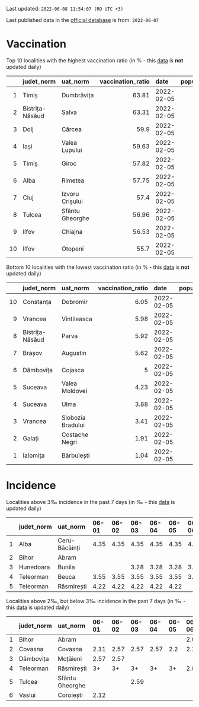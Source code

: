 Last updated: `2022-06-08 11:54:07 (RO UTC +3)`  
  
Last published data in the [official database](https://data.gov.ro/dataset/transparenta-covid) is from: `2022-06-07`
  
# Vaccination  
Top 10 localities with the highest vaccination ratio (in % - this [data](https://vaccinare-covid.gov.ro/situatia-vaccinarii-in-romania/) is **not** updated daily)  
  
|    | judet_norm      | uat_norm        |   vaccination_ratio | date       |   population |   dose_1 |
|---:|:----------------|:----------------|--------------------:|:-----------|-------------:|---------:|
|  1 | Timiș           | Dumbrăvița      |               63.81 | 2022-02-05 |        14668 |     9360 |
|  2 | Bistrița-Năsăud | Salva           |               63.31 | 2022-02-05 |         2753 |     1743 |
|  3 | Dolj            | Cârcea          |               59.9  | 2022-02-05 |         2838 |     1700 |
|  4 | Iași            | Valea Lupului   |               59.63 | 2022-02-05 |        10086 |     6014 |
|  5 | Timiș           | Giroc           |               57.82 | 2022-02-05 |        17954 |    10381 |
|  6 | Alba            | Rimetea         |               57.75 | 2022-02-05 |         1013 |      585 |
|  7 | Cluj            | Izvoru Crișului |               57.4  | 2022-02-05 |         1479 |      849 |
|  8 | Tulcea          | Sfântu Gheorghe |               56.96 | 2022-02-05 |          783 |      446 |
|  9 | Ilfov           | Chiajna         |               56.53 | 2022-02-05 |        28196 |    15939 |
| 10 | Ilfov           | Otopeni         |               55.7  | 2022-02-05 |        18314 |    10201 |
  
Bottom 10 localities with the lowest vaccination ratio (in % - this [data](https://vaccinare-covid.gov.ro/situatia-vaccinarii-in-romania/) is **not** updated daily)  
  
|    | judet_norm      | uat_norm          |   vaccination_ratio | date       |   population |   dose_1 |
|---:|:----------------|:------------------|--------------------:|:-----------|-------------:|---------:|
| 10 | Constanța       | Dobromir          |                6.05 | 2022-02-05 |         3702 |      224 |
|  9 | Vrancea         | Vintileasca       |                5.98 | 2022-02-05 |         1940 |      116 |
|  8 | Bistrița-Năsăud | Parva             |                5.92 | 2022-02-05 |         2585 |      153 |
|  7 | Brașov          | Augustin          |                5.62 | 2022-02-05 |         2116 |      119 |
|  6 | Dâmbovița       | Cojasca           |                5    | 2022-02-05 |         8975 |      449 |
|  5 | Suceava         | Valea Moldovei    |                4.23 | 2022-02-05 |         4680 |      198 |
|  4 | Suceava         | Ulma              |                3.88 | 2022-02-05 |         2242 |       87 |
|  3 | Vrancea         | Slobozia Bradului |                3.41 | 2022-02-05 |         8807 |      300 |
|  2 | Galați          | Costache Negri    |                1.91 | 2022-02-05 |         2727 |       52 |
|  1 | Ialomița        | Bărbulești        |                1.04 | 2022-02-05 |         7599 |       79 |
  
# Incidence  
Localities above 3‰ incidence in the past 7 days (in ‰ - this [data](https://data.gov.ro/dataset/transparenta-covid) is updated daily)  
  
|    | judet_norm   | uat_norm      | 06-01   | 06-02   | 06-03   | 06-04   | 06-05   | 06-06   | 06-07   |
|---:|:-------------|:--------------|:--------|:--------|:--------|:--------|:--------|:--------|:--------|
|  1 | Alba         | Ceru-Băcăinți | 4.35    | 4.35    | 4.35    | 4.35    | 4.35    | 4.35    | 4.35    |
|  2 | Bihor        | Abram         |         |         |         |         |         |         | 3.03    |
|  3 | Hunedoara    | Bunila        |         |         | 3.28    | 3.28    | 3.28    | 3.28    | 3.28    |
|  4 | Teleorman    | Beuca         | 3.55    | 3.55    | 3.55    | 3.55    | 3.55    | 3.55    | 3.55    |
|  5 | Teleorman    | Răsmirești    | 4.22    | 4.22    | 4.22    | 4.22    | 4.22    |         |         |
  
Localities above 2‰, but below 3‰ incidence in the past 7 days (in ‰ - this [data](https://data.gov.ro/dataset/transparenta-covid) is updated daily)  
  
|    | judet_norm   | uat_norm        | 06-01   | 06-02   | 06-03   | 06-04   | 06-05   | 06-06   | 06-07   |
|---:|:-------------|:----------------|:--------|:--------|:--------|:--------|:--------|:--------|:--------|
|  1 | Bihor        | Abram           |         |         |         |         |         | 2.02    | 3+      |
|  2 | Covasna      | Covasna         | 2.11    | 2.57    | 2.57    | 2.57    | 2.2     | 2.2     | 2.48    |
|  3 | Dâmbovița    | Moțăieni        | 2.57    | 2.57    |         |         |         |         |         |
|  4 | Teleorman    | Răsmirești      | 3+      | 3+      | 3+      | 3+      | 3+      | 2.81    | 2.81    |
|  5 | Tulcea       | Sfântu Gheorghe |         |         | 2.59    |         |         |         |         |
|  6 | Vaslui       | Coroiești       | 2.12    |         |         |         |         |         |         |